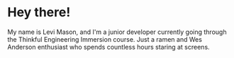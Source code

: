 # Hey there!
My name is Levi Mason, and I'm a junior developer currently going through the Thinkful Engineering Immersion course.
Just a ramen and Wes Anderson enthusiast who spends countless hours staring at screens.
